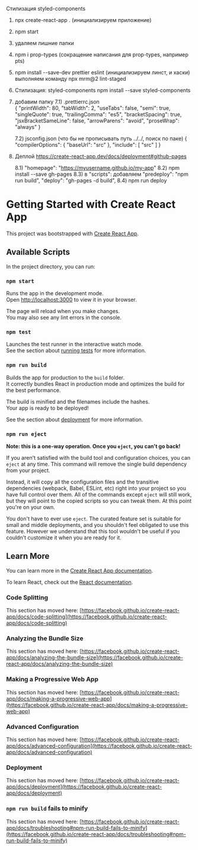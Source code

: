 Стилизация styled-components

1. npx create-react-app . (инициализируем приложение)
2. npm start
3. удаляем лишние папки
4. npm i prop-types (сокращение написания для prop-types, например pts)
5. npm install --save-dev prettier eslint (инициализируем линст, и хаски)
   выполняем команду npx mrm@2 lint-staged
6. Стилизация: styled-components npm install --save styled-components
7. добавим папку 7.1) .prettierrc.json  
    { "printWidth": 80, "tabWidth": 2, "useTabs": false, "semi": true, "singleQuote":
   true, "trailingComma": "es5", "bracketSpacing": true, "jsxBracketSameLine": false,
   "arrowParens": "avoid", "proseWrap": "always" }

   7.2) jsconfig.json (что бы не прописывать путь ../../, поиск по паке) {
   "compilerOptions": { "baseUrl": "src" }, "include": [ "src" ] }

8. Деплой https://create-react-app.dev/docs/deployment#github-pages

   8.1) "homepage": "https://myusername.github.io/my-app" 8.2) npm install
   --save gh-pages 8.3) в "scripts": добавляем "predeploy": "npm run build",
   "deploy": "gh-pages -d build", 8.4) npm run deploy

<!-- --------- -->

# Getting Started with Create React App

This project was bootstrapped with
[Create React App](https://github.com/facebook/create-react-app).

## Available Scripts

In the project directory, you can run:

### `npm start`

Runs the app in the development mode.\
Open [http://localhost:3000](http://localhost:3000) to view it in your browser.

The page will reload when you make changes.\
You may also see any lint errors in the console.

### `npm test`

Launches the test runner in the interactive watch mode.\
See the section about [running tests](https://facebook.github.io/create-react-app/docs/running-tests)
for more information.

### `npm run build`

Builds the app for production to the `build` folder.\
It correctly bundles React in production mode and optimizes the build for the best
performance.

The build is minified and the filenames include the hashes.\
Your app is ready to be deployed!

See the section about
[deployment](https://facebook.github.io/create-react-app/docs/deployment) for
more information.

### `npm run eject`

**Note: this is a one-way operation. Once you `eject`, you can't go back!**

If you aren't satisfied with the build tool and configuration choices, you can
`eject` at any time. This command will remove the single build dependency from
your project.

Instead, it will copy all the configuration files and the transitive
dependencies (webpack, Babel, ESLint, etc) right into your project so you have
full control over them. All of the commands except `eject` will still work, but
they will point to the copied scripts so you can tweak them. At this point
you're on your own.

You don't have to ever use `eject`. The curated feature set is suitable for
small and middle deployments, and you shouldn't feel obligated to use this
feature. However we understand that this tool wouldn't be useful if you couldn't
customize it when you are ready for it.

## Learn More

You can learn more in the
[Create React App documentation](https://facebook.github.io/create-react-app/docs/getting-started).

To learn React, check out the [React documentation](https://reactjs.org/).

### Code Splitting

This section has moved here:
[https://facebook.github.io/create-react-app/docs/code-splitting](https://facebook.github.io/create-react-app/docs/code-splitting)

### Analyzing the Bundle Size

This section has moved here:
[https://facebook.github.io/create-react-app/docs/analyzing-the-bundle-size](https://facebook.github.io/create-react-app/docs/analyzing-the-bundle-size)

### Making a Progressive Web App

This section has moved here:
[https://facebook.github.io/create-react-app/docs/making-a-progressive-web-app](https://facebook.github.io/create-react-app/docs/making-a-progressive-web-app)

### Advanced Configuration

This section has moved here:
[https://facebook.github.io/create-react-app/docs/advanced-configuration](https://facebook.github.io/create-react-app/docs/advanced-configuration)

### Deployment

This section has moved here:
[https://facebook.github.io/create-react-app/docs/deployment](https://facebook.github.io/create-react-app/docs/deployment)

### `npm run build` fails to minify

This section has moved here:
[https://facebook.github.io/create-react-app/docs/troubleshooting#npm-run-build-fails-to-minify](https://facebook.github.io/create-react-app/docs/troubleshooting#npm-run-build-fails-to-minify)
